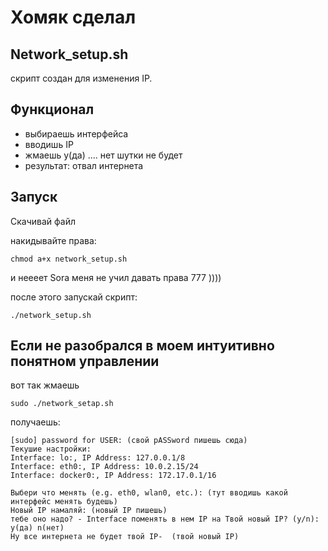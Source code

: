 # Хомяк сделал
## Network_setup.sh

скрипт создан для изменения IP.

## Функционал 

- выбираешь интерфейса
- вводишь IP
- жмаешь y(да) .... нет шутки не будет
- результат: отвал интернета

## Запуск

Скачивай файл

накидывайте права:
```
chmod a+x network_setup.sh
```
и неееет Sora меня не учил давать права 777 ))))

после этого запускай скрипт:
```
./network_setup.sh
```

## Если не разобрался в моем интуитивно понятном управлении
вот так жмаешь
```
sudo ./network_setap.sh
```
получаешь:
```
[sudo] password for USER: (свой pASSword пишешь сюда) 
Текушие настройки:
Interface: lo:, IP Address: 127.0.0.1/8
Interface: eth0:, IP Address: 10.0.2.15/24
Interface: docker0:, IP Address: 172.17.0.1/16
```
```
Выбери что менять (e.g. eth0, wlan0, etc.): (тут вводишь какой интерфейс менять будешь)
Новый IP намаляй: (новый IP пишешь)
тебе оно надо? - Interface поменять в нем IP на Твой новый IP? (y/n): y(да) n(нет)
Ну все интернета не будет твой IP-  (твой новый IP)
```
